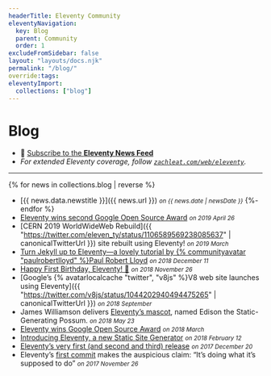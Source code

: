 ```yaml
---
headerTitle: Eleventy Community
eleventyNavigation:
  key: Blog
  parent: Community
  order: 1
excludeFromSidebar: false
layout: "layouts/docs.njk"
permalink: "/blog/"
override:tags:
eleventyImport:
  collections: ["blog"]
---
```


# Blog

- 📢 [Subscribe to the **Eleventy News Feed**](/blog/feed.xml)
- _For extended Eleventy coverage, follow [`zachleat.com/web/eleventy`](https://www.zachleat.com/web/eleventy/)._

---

{% for news in collections.blog | reverse %}
- [{{ news.data.newstitle }}]({{ news.url }}) <small><em>on {{ news.date | newsDate }}</em></small>
{%- endfor %}
- [Eleventy wins second Google Open Source Award](https://opensource.googleblog.com/2019/04/google-open-source-peer-bonus-winners.html) <small><em> on 2019 April 26</em></small>
- [CERN 2019 WorldWideWeb Rebuild]({{ "https://twitter.com/eleven_ty/status/1106589569238085637" | canonicalTwitterUrl }}) site rebuilt using Eleventy! <small><em> on 2019 March</em></small>
- [Turn Jekyll up to Eleventy—a lovely tutorial by {% communityavatar "paulrobertlloyd" %}Paul Robert Lloyd](https://24ways.org/2018/turn-jekyll-up-to-eleventy/) <small><em> on 2018 December 11</em></small>
- [Happy First Birthday, Eleventy! 🎉](https://www.zachleat.com/web/eleventy-birthday/) <small><em> on 2018 November 26</em></small>
- [Google’s {% avatarlocalcache "twitter", "v8js" %}V8 web site launches using Eleventy]({{ "https://twitter.com/v8js/status/1044202940494475265" | canonicalTwitterUrl }}) <small><em> on 2018 September</em></small>
- James Williamson delivers [Eleventy’s mascot](https://web.archive.org/web/20200307013845/https://twitter.com/jameswillweb/status/999052022497316865), named Edison the Static-Generating Possum. <small><em>on 2018 May 23</em></small>
- [Eleventy wins Google Open Source Award](https://www.zachleat.com/web/google-award/) <small><em> on 2018 March</em></small>
- [Introducing Eleventy, a new Static Site Generator](https://www.zachleat.com/web/introducing-eleventy/) <small><em> on 2018 February 12</em></small>
- [Eleventy’s very first (and second and third) release](https://github.com/11ty/eleventy/releases?after=v0.1.3) <small><em> on 2017 December 20</em></small>
- Eleventy’s [first commit](https://github.com/11ty/eleventy/commit/00ad9192605d5d501de6aae193701c5a2297ef2c) makes the auspicious claim: “It’s doing what it’s supposed to do” <small><em> on 2017 November 26</em></small>
